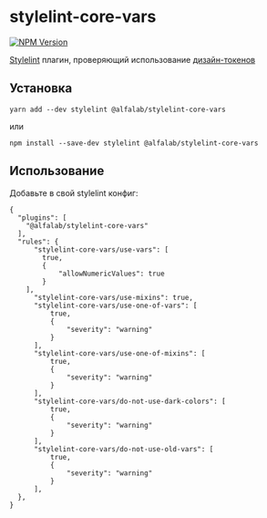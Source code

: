 # stylelint-core-vars

[![NPM Version](https://img.shields.io/npm/v/@alfalab/stylelint-core-vars.svg)](https://www.npmjs.com/package/@alfalab/stylelint-core-vars)

[Stylelint](http://stylelint.io) плагин, проверяющий использование [дизайн-токенов](https://github.com/alfa-laboratory/core-components/tree/master/packages/vars/src)

## Установка

```
yarn add --dev stylelint @alfalab/stylelint-core-vars
```

или

```
npm install --save-dev stylelint @alfalab/stylelint-core-vars
```

## Использование

Добавьте в свой stylelint конфиг:

```
{
  "plugins": [
    "@alfalab/stylelint-core-vars"
  ],
  "rules": {
      "stylelint-core-vars/use-vars": [
        true,
        {
            "allowNumericValues": true
        }
    ],
      "stylelint-core-vars/use-mixins": true,
      "stylelint-core-vars/use-one-of-vars": [
          true,
          {
              "severity": "warning"
          }
      ],
      "stylelint-core-vars/use-one-of-mixins": [
          true,
          {
              "severity": "warning"
          }
      ],
      "stylelint-core-vars/do-not-use-dark-colors": [
          true,
          {
              "severity": "warning"
          }
      ],
      "stylelint-core-vars/do-not-use-old-vars": [
          true,
          {
              "severity": "warning"
          }
      ],
  },
}
```
